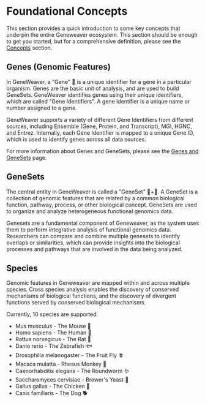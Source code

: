 # Foundational Concepts
This section provides a quick introduction to some key concepts that underpin the entire
Geneweaver ecosystem. This section should be enough to get you started, but for a 
comprehensive definition, please see the [Concepts](../concepts/index.md) section.

## Genes (Genomic Features) 
In GeneWeaver, a "Gene" 🧬 is a unique identifier for a gene in a particular organism. 
Genes are the basic unit of analysis, and are used to build GeneSets. GeneWeaver 
identifies genes using their unique identifiers, which are called "Gene Identifiers".
A gene identifier is a unique name or number assigned to a gene. 

GeneWeaver supports a variety of different Gene Identifiers from different sources,
including Ensemble (Gene, Protein, and Transcript), MGI, HGNC, and Entrez. Internally,
each Gene Identifier is mapped to a unique Gene ID, which is used to identify genes
across all data sources.

For more information about Genes and GeneSets, please see the
[Genes and GeneSets](../concepts/genes-and-genesets.md) page.

## GeneSets 
The central entity in GeneWeaver is called a "GeneSet" 🧬+📂. A GeneSet is a collection
of genomic features that are related by a common biological function, pathway, process, 
or other biological concept. GeneSets are used to organize and analyze heterogeneous 
functional genomics data.

Genesets are a fundamental component of Geneweaver, as the system uses them to perform 
integrative analysis of functional genomics data. Researchers can compare and combine 
multiple genesets to identify overlaps or similarities, which can provide insights into 
the biological processes and pathways that are involved in the data being analyzed.

## Species
Genomic features in Geneweaver are mapped within and across multiple species. Cross 
species analysis enables the discovery of conserved mechanisms of biological functions, 
and the discovery of divergent functions served by conserved biological mechanisms.

Currently, 10 species are supported:

- Mus musculus - The Mouse 🐁
- Homo sapiens - The Human 🧍
- Rattus norvegicus - The Rat 🐀
- Danio rerio - The Zebrafish 🐟
- Drosophilia melanogaster - The Fruit Fly 🪰
- Macaca mulatta - Rhesus Monkey 🐒 
- Caenorhabditis elegans - The Roundworm 🪱
- Saccharomyces cervisiae - Brewer's Yeast 🍺
- Gallus gallus - The Chicken 🐓
- Canis familiaris - The Dog 🐕